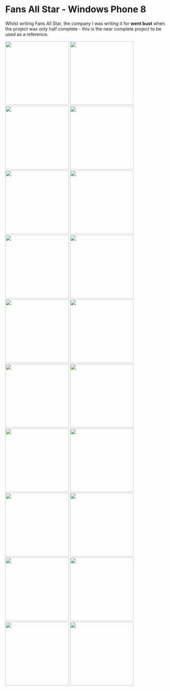 Fans All Star - Windows Phone 8
===============================

Whilst writing Fans All Star, the company I was writing it for **went bust** when the project was only half complete - this is the near complete project to be used as a reference.

<img src="https://storagezengocdn.blob.core.windows.net/github/fas (1).png" width="200">
<img src="https://storagezengocdn.blob.core.windows.net/github/fas (2).png" width="200">
<img src="https://storagezengocdn.blob.core.windows.net/github/fas (3).png" width="200">
<img src="https://storagezengocdn.blob.core.windows.net/github/fas (4).png" width="200">
<img src="https://storagezengocdn.blob.core.windows.net/github/fas (5).png" width="200">
<img src="https://storagezengocdn.blob.core.windows.net/github/fas (6).png" width="200">
<img src="https://storagezengocdn.blob.core.windows.net/github/fas (7).png" width="200">
<img src="https://storagezengocdn.blob.core.windows.net/github/fas (8).png" width="200">
<img src="https://storagezengocdn.blob.core.windows.net/github/fas (9).png" width="200">
<img src="https://storagezengocdn.blob.core.windows.net/github/fas (10).png" width="200">
<img src="https://storagezengocdn.blob.core.windows.net/github/fas (11).png" width="200">
<img src="https://storagezengocdn.blob.core.windows.net/github/fas (12).png" width="200">
<img src="https://storagezengocdn.blob.core.windows.net/github/fas (13).png" width="200">
<img src="https://storagezengocdn.blob.core.windows.net/github/fas (14).png" width="200">
<img src="https://storagezengocdn.blob.core.windows.net/github/fas (15).png" width="200">
<img src="https://storagezengocdn.blob.core.windows.net/github/fas (16).png" width="200">
<img src="https://storagezengocdn.blob.core.windows.net/github/fas (17).png" width="200">
<img src="https://storagezengocdn.blob.core.windows.net/github/fas (18).png" width="200">
<img src="https://storagezengocdn.blob.core.windows.net/github/fas (19).png" width="200">
<img src="https://storagezengocdn.blob.core.windows.net/github/fas (20).png" width="200">

